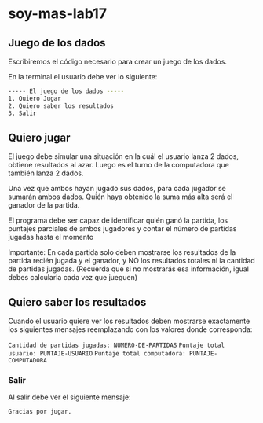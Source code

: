 # soy-mas-lab17

## Juego de los dados

Escribiremos el código necesario para crear un juego de los dados.

En la terminal el usuario debe ver lo siguiente:

```bash
----- El juego de los dados -----
1. Quiero Jugar
2. Quiero saber los resultados
3. Salir
```

## Quiero jugar

El juego debe simular una situación en la cuál el usuario lanza 2 dados, obtiene resultados al azar.
Luego es el turno de la computadora que también lanza 2 dados.

Una vez que ambos hayan jugado sus dados, para cada jugador se sumarán ambos dados. Quién haya obtenido la suma más alta será el ganador de la partida.

El programa debe ser capaz de identificar quién ganó la partida, los puntajes parciales de ambos jugadores y contar el número de partidas jugadas hasta el momento

Importante: En cada partida solo deben mostrarse los resultados de la partida recién jugada y el ganador, y NO los resultados totales ni la cantidad de partidas jugadas.
(Recuerda que si no mostrarás esa información, igual debes calcularla cada vez que jueguen)


## Quiero saber los resultados

Cuando el usuario quiere ver los resultados deben mostrarse exactamente los siguientes mensajes reemplazando con los valores donde corresponda:

`Cantidad de partidas jugadas: NUMERO-DE-PARTIDAS`
`Puntaje total usuario: PUNTAJE-USUARIO`
`Puntaje total computadora: PUNTAJE-COMPUTADORA`

### Salir 

Al salir debe ver el siguiente mensaje:

`Gracias por jugar.`
